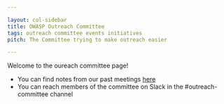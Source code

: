 ```yaml
---

layout: col-sidebar
title: OWASP Outreach Committee
tags: outreach committee events initiatives
pitch: The Committee trying to make outreach easier

---
```


Welcome to the oureach committee page!
* You can find notes from our past meetings [here]()
* You can reach members of the committee on Slack in the #outreach-committee channel
